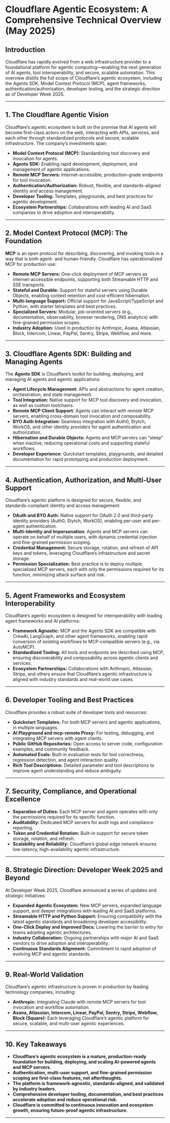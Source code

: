 
# Cloudflare Agentic Ecosystem: A Comprehensive Technical Overview (May 2025)

## Introduction

Cloudflare has rapidly evolved from a web infrastructure provider to a foundational platform for agentic computing—enabling the next generation of AI agents, tool interoperability, and secure, scalable automation. This overview distills the full scope of Cloudflare’s agentic ecosystem, including the Agents SDK, Model Context Protocol (MCP), agent frameworks, authentication/authorization, developer tooling, and the strategic direction as of Developer Week 2025.

---

## 1. The Cloudflare Agentic Vision

Cloudflare’s agentic ecosystem is built on the premise that AI agents will become first-class actors on the web, interacting with APIs, services, and each other through standardized protocols and secure, scalable infrastructure. The company’s investments span:

- **Model Context Protocol (MCP):** Standardizing tool discovery and invocation for agents.
- **Agents SDK:** Enabling rapid development, deployment, and management of agentic applications.
- **Remote MCP Servers:** Internet-accessible, production-grade endpoints for tool invocation.
- **Authentication/Authorization:** Robust, flexible, and standards-aligned identity and access management.
- **Developer Tooling:** Templates, playgrounds, and best practices for agentic development.
- **Ecosystem Partnerships:** Collaborations with leading AI and SaaS companies to drive adoption and interoperability.

---

## 2. Model Context Protocol (MCP): The Foundation

**MCP** is an open protocol for describing, discovering, and invoking tools in a way that is both agent- and human-friendly. Cloudflare has operationalized MCP for production use:

- **Remote MCP Servers:** One-click deployment of MCP servers as internet-accessible endpoints, supporting both Streamable HTTP and SSE transports.
- **Stateful and Durable:** Support for stateful servers using Durable Objects, enabling context retention and cost-efficient hibernation.
- **Multi-language Support:** Official support for JavaScript/TypeScript and Python, with starter templates and best practices.
- **Specialized Servers:** Modular, job-oriented servers (e.g., documentation, observability, browser rendering, DNS analytics) with fine-grained permission scopes.
- **Industry Adoption:** Used in production by Anthropic, Asana, Atlassian, Block, Intercom, Linear, PayPal, Sentry, Stripe, Webflow, and more.

---

## 3. Cloudflare Agents SDK: Building and Managing Agents

The **Agents SDK** is Cloudflare’s toolkit for building, deploying, and managing AI agents and agentic applications:

- **Agent Lifecycle Management:** APIs and abstractions for agent creation, orchestration, and state management.
- **Tool Integration:** Native support for MCP tool discovery and invocation, as well as custom toolchains.
- **Remote MCP Client Support:** Agents can interact with remote MCP servers, enabling cross-domain tool invocation and composability.
- **BYO Auth Integration:** Seamless integration with Auth0, Stytch, WorkOS, and other identity providers for agent authentication and authorization.
- **Hibernation and Durable Objects:** Agents and MCP servers can “sleep” when inactive, reducing operational costs and supporting stateful workflows.
- **Developer Experience:** Quickstart templates, playgrounds, and detailed documentation for rapid prototyping and production deployment.

---

## 4. Authentication, Authorization, and Multi-User Support

Cloudflare’s agentic platform is designed for secure, flexible, and standards-compliant identity and access management:

- **OAuth and BYO Auth:** Native support for OAuth 2.0 and third-party identity providers (Auth0, Stytch, WorkOS), enabling per-user and per-agent authentication.
- **Multi-Identity and Impersonation:** Agents and MCP servers can operate on behalf of multiple users, with dynamic credential injection and fine-grained permission scoping.
- **Credential Management:** Secure storage, rotation, and refresh of API keys and tokens, leveraging Cloudflare’s infrastructure and secret storage.
- **Permission Specialization:** Best practice is to deploy multiple, specialized MCP servers, each with only the permissions required for its function, minimizing attack surface and risk.

---

## 5. Agent Frameworks and Ecosystem Interoperability

Cloudflare’s agentic ecosystem is designed for interoperability with leading agent frameworks and AI platforms:

- **Framework Agnostic:** MCP and the Agents SDK are compatible with CrewAI, LangGraph, and other agent frameworks, enabling rapid conversion of existing workflows to MCP-compatible servers (e.g., via AutoMCP).
- **Standardized Tooling:** All tools and endpoints are described using MCP, ensuring discoverability and composability across agentic clients and services.
- **Ecosystem Partnerships:** Collaborations with Anthropic, Atlassian, Stripe, and others ensure that Cloudflare’s agentic infrastructure is aligned with industry standards and real-world use cases.

---

## 6. Developer Tooling and Best Practices

Cloudflare provides a robust suite of developer tools and resources:

- **Quickstart Templates:** For both MCP servers and agentic applications, in multiple languages.
- **AI Playground and mcp-remote Proxy:** For testing, debugging, and integrating MCP servers with agent clients.
- **Public GitHub Repositories:** Open access to server code, configuration examples, and community feedback.
- **Automated Evals:** Built-in evaluation tests for tool correctness, regression detection, and agent interaction quality.
- **Rich Tool Descriptions:** Detailed parameter and tool descriptions to improve agent understanding and reduce ambiguity.

---

## 7. Security, Compliance, and Operational Excellence

- **Separation of Duties:** Each MCP server and agent operates with only the permissions required for its specific function.
- **Auditability:** Dedicated MCP servers for audit logs and compliance reporting.
- **Token and Credential Rotation:** Built-in support for secure token storage, rotation, and refresh.
- **Scalability and Reliability:** Cloudflare’s global edge network ensures low-latency, high-availability agentic infrastructure.

---

## 8. Strategic Direction: Developer Week 2025 and Beyond

At Developer Week 2025, Cloudflare announced a series of updates and strategic initiatives:

- **Expanded Agentic Ecosystem:** New MCP servers, expanded language support, and deeper integrations with leading AI and SaaS platforms.
- **Streamable HTTP and Python Support:** Ensuring compatibility with the latest agentic standards and broadening developer accessibility.
- **One-Click Deploy and Improved Docs:** Lowering the barrier to entry for teams adopting agentic architectures.
- **Industry Collaboration:** Ongoing partnerships with major AI and SaaS vendors to drive adoption and interoperability.
- **Continuous Standards Alignment:** Commitment to rapid adoption of evolving MCP and agentic standards.

---

## 9. Real-World Validation

Cloudflare’s agentic infrastructure is proven in production by leading technology companies, including:

- **Anthropic:** Integrating Claude with remote MCP servers for tool invocation and workflow automation.
- **Asana, Atlassian, Intercom, Linear, PayPal, Sentry, Stripe, Webflow, Block (Square):** Each leveraging Cloudflare’s agentic platform for secure, scalable, and multi-user agentic experiences.

---

## 10. Key Takeaways

- **Cloudflare’s agentic ecosystem is a mature, production-ready foundation for building, deploying, and scaling AI-powered agents and MCP servers.**
- **Authentication, multi-user support, and fine-grained permission scoping are first-class features, not afterthoughts.**
- **The platform is framework-agnostic, standards-aligned, and validated by industry leaders.**
- **Comprehensive developer tooling, documentation, and best practices accelerate adoption and reduce operational risk.**
- **Cloudflare is committed to continuous innovation and ecosystem growth, ensuring future-proof agentic infrastructure.**

---